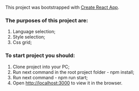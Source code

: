 This project was bootstrapped with [Create React App](https://github.com/facebook/create-react-app).

### The purposes of this project are:
1. Language selection;
2. Style selection;
3. Css grid;


### To start project you should:

1. Clone project into your PC;
2. Run next command in the root project folder - npm install;
3. Run next command - npm run start;
4. Open [http://localhost:3000](http://localhost:3000) to view it in the browser.